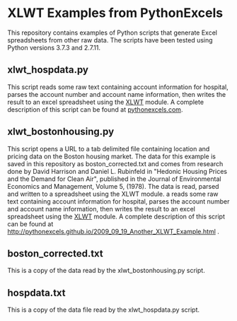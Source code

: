 # XLWT Examples from PythonExcels

This repository contains examples of Python scripts that generate Excel spreadsheets from other raw data. The scripts have been tested using Python versions 3.7.3 and 2.7.11.

## xlwt_hospdata.py

This script reads some raw text containing account information for hospital, parses the account number and account name information, then writes the result to an excel spreadsheet using the [XLWT][python-excel] module. A complete description of this script can be found at [pythonexcels.com](https://pythonexcels.com/python/2009/09/19/another-xlwt-example).

## xlwt_bostonhousing.py

This script opens a URL to a tab delimited file containing location and pricing
data on the Boston housing market. The data for this example is saved in this
repository as boston_corrected.txt and comes from research done by David
Harrison and Daniel L. Rubinfeld in "Hedonic Housing Prices and the Demand for
Clean Air", published in the Journal of Environmental Economics and Management,
Volume 5, (1978). The data is read, parsed and written to a spreadsheet using
the XLWT module. a reads some raw text containing account information for
hospital, parses the account number and account name information, then writes
the result to an excel spreadsheet using the [XLWT][python-excel] module. A
complete description of this script can be found at http://pythonexcels.github.io/2009_09_19_Another_XLWT_Example.html .

## boston_corrected.txt

This is a copy of the data read by the xlwt_bostonhousing.py script.

## hospdata.txt

This is a copy of the data file read by the xlwt_hospdata.py script.

[pythonexcels]: http://www.pythonexcels.com
[python-excel]: http://www.python-excel.org
